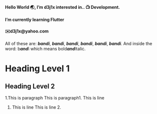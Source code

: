 <h4>Hello World 🌏, I’m d3j1x  interested in.. 📺 Development.</h4> 
<b>I’m currently learning Flutter</b>
<h4>✉️d3j1x@yahoo.com</h4> 

All of these are: ***bandi***, _**bandi**_, **_bandi_**, __*bandi*__, *__bandi__*, ___bandi___.
And inside the word: b***and***i which means bold***and***italic.

Heading Level 1
===============

Heading Level 2
---------------


1.This is paragraph 
This is paragraph1.
This is line 
1. This is line 
This is line 2.


<!---
d3j1x/d3j1x is a ✨ special ✨ repository because its `README.md` (this file) appears on your GitHub profile.
You can click the Preview link to take a look at your changes.
--->
